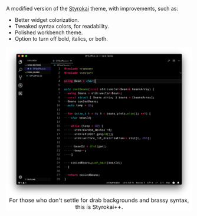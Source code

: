 A modified version of the [Styrokai](https://marketplace.visualstudio.com/items?itemName=jibjack.styrokai) theme, with improvements, such as:

- Better widget colorization.
- Tweaked syntax colors, for readability.
- Polished workbench theme.
- Option to turn off bold, italics, or both.

![](https://raw.githubusercontent.com/notAlaanor/Styrokai-PlusPlus/master/.media/styrokai-plusplus-preview.png)